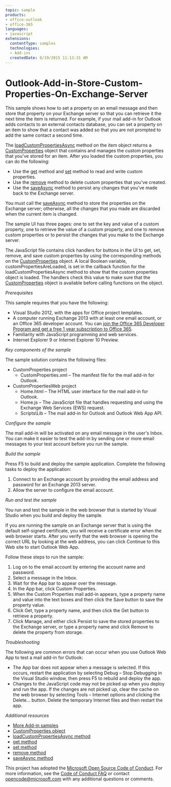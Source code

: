 ```yaml
---
topic: sample
products:
- office-outlook
- office-365
languages:
- javascript
extensions:
  contentType: samples
  technologies:
  - Add-ins
  createdDate: 8/19/2015 11:13:31 AM
---
```

# Outlook-Add-in-Store-Custom-Properties-On-Exchange-Server
This sample shows how to set a property on an email message and then store that property on your Exchange server so that you can retrieve it the next time the item is returned. For example, if your mail add-in for Outlook adds contacts to an external contacts database, you can set a property on an item to show that a contact was added so that you are not prompted to add the same contact a second time.

The  [loadCustomPropertiesAsync](http://msdn.microsoft.com/library/dfbec151-8ea7-4915-b723-09ea1396a261) method on the item object returns a  [CustomProperties](http://msdn.microsoft.com/library/%2095a69bd6-c4dc-429a-8b27-e2b68f74f3e3) object that contains and manages the custom properties that you've stored for an item. After you loaded the custom properties, you can do the following:

* Use the [get](http://msdn.microsoft.com/library/3ab90551-138a-482d-9d93-4cdb20db193b) method and [set](http://msdn.microsoft.com/library/03a8b253-b681-4a09-b828-80d9cf46ca9d) method to read and write custom properties. 
* Use the [remove](http://msdn.microsoft.com/library/01983beb-766f-4308-9e23-e840e950f7e3) method to delete custom properties that you've created. 
* Use the [saveAsync](http://msdn.microsoft.com/library/690d5aa9-62b5-4e5c-9548-62dfdbb5fa56) method to persist any changes that you've made back to the Exchange server. 

You must call the [saveAsync](http://msdn.microsoft.com/library/690d5aa9-62b5-4e5c-9548-62dfdbb5fa56) method to store the properties on the Exchange server; otherwise, all the changes that you made are discarded when the current item is changed.

The sample UI has three pages: one to set the key and value of a custom property, one to retrieve the value of a custom property, and one to remove custom properties or to persist the changes that you make to the Exchange server.

The JavaScript file contains click handlers for buttons in the UI to get, set, remove, and save custom properties by using the corresponding methods on the [CustomProperties](http://msdn.microsoft.com/library/%2095a69bd6-c4dc-429a-8b27-e2b68f74f3e3) object. A local Boolean variable, customPropertiesAreLoaded, is set in the callback function for the  loadCustomPropertiesAsync method to show that the custom properties object is loaded. The handlers check this value to make sure that the [CustomProperties](http://msdn.microsoft.com/library/%2095a69bd6-c4dc-429a-8b27-e2b68f74f3e3) object is available before calling functions on the object. 

*Prerequisites*

This sample requires that you have the following:

* Visual Studio 2012, with the apps for Office project templates. 
* A computer running Exchange 2013 with at least one email account, or an Office 365 developer account. You can [join the Office 365 Developer Program and get a free 1 year subscription to Office 365](https://aka.ms/devprogramsignup).
* Familiarity with JavaScript programming and web services. 
* Internet Explorer 9 or Internet Explorer 10 Preview. 

*Key components of the sample*

The sample solution contains the following files:

* CustomProperties project 
  * CustomProperties.xml – The manifest file for the mail add-in for Outlook. 
* CustomPropertiesWeb project
  * Home.html – The HTML user interface for the mail add-in for Outlook. 
  * Home.js – The JavaScript file that handles requesting and using the Exchange Web Services (EWS) request. 
  * Scripts\Lib – The mail add-in for Outlook and Outlook Web App API. 


*Configure the sample*

The mail add-in will be activated on any email message in the user's Inbox. You can make it easier to test the add-in by sending one or more email messages to your test account before you run the sample.

*Build the sample*

Press F5 to build and deploy the sample application. Complete the following tasks to deploy the application:

1. Connect to an Exchange account by providing the email address and password for an Exchange 2013 server. 
2. Allow the server to configure the email account. 

*Run and test the sample*

You run and test the sample in the web browser that is started by Visual Studio when you build and deploy the sample.

If you are running the sample on an Exchange server that is using the default self-signed certificate, you will receive a certificate error when the web browser starts. After you verify that the web browser is opening the correct URL by looking at the web address, you can click Continue to this Web site to start Outlook Web App.

Follow these steps to run the sample:

1. Log on to the email account by entering the account name and password. 
2. Select a message in the Inbox. 
3. Wait for the App bar to appear over the message. 
4. In the App bar, click Custom Properties. 
5. When the Custom Properties mail add-in appears, type a property name and value into the text boxes and then click the Save button to save the property value. 
6. Click Get, type a property name, and then click the Get button to retrieve a property. 
7. Click Manage, and either click Persist to save the stored properties to the Exchange server, or type a property name and click Remove to delete the property from storage. 

*Troubleshooting*

The following are common errors that can occur when you use Outlook Web App to test a mail add-in for Outlook:

* The App bar does not appear when a message is selected. If this occurs, restart the application by selecting Debug – Stop Debugging in the Visual Studio window, then press F5 to rebuild and deploy the app. 
* Changes to the JavaScript code may not be picked up when you deploy and run the app. If the changes are not picked up, clear the cache on the web browser by selecting Tools – Internet options and clicking the Delete… button. Delete the temporary Internet files and then restart the app. 

*Additional resources*

* [More Add-in samples](https://github.com/OfficeDev?utf8=%E2%9C%93&query=-Add-in)
* [CustomProperties object](http://msdn.microsoft.com/library/%2095a69bd6-c4dc-429a-8b27-e2b68f74f3e3)
* [loadCustomPropertiesAsync method](http://msdn.microsoft.com/library/dfbec151-8ea7-4915-b723-09ea1396a261)
* [get method](http://msdn.microsoft.com/library/3ab90551-138a-482d-9d93-4cdb20db193b)
* [set method](http://msdn.microsoft.com/library/03a8b253-b681-4a09-b828-80d9cf46ca9d)
* [remove method](http://msdn.microsoft.com/library/01983beb-766f-4308-9e23-e840e950f7e3)
* [saveAsync method](http://msdn.microsoft.com/library/690d5aa9-62b5-4e5c-9548-62dfdbb5fa56)



This project has adopted the [Microsoft Open Source Code of Conduct](https://opensource.microsoft.com/codeofconduct/). For more information, see the [Code of Conduct FAQ](https://opensource.microsoft.com/codeofconduct/faq/) or contact [opencode@microsoft.com](mailto:opencode@microsoft.com) with any additional questions or comments.
